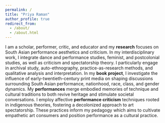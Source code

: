 ```yaml
---
permalink: /
title: "Priya Raman"
author_profile: true
redirect_from: 
  - /about/
  - /about.html
---
```


I am a scholar, performer, critic, and educator and my **research** focuses on South Asian performance aesthetics and criticism. In my interdisciplinary work, I integrate dance and performance studies, feminist, and postcolonial studies, as well as criticism and spectatorship theory. I particularly engage in archival study, auto-ethnography, practice-as-research methods, and qualitative analysis and interpretation. 
In my **book project**, I investigate the influence of early-twentieth-century print media on shaping discussions surrounding South Asian performance, nationhood, race, class, and gender dynamics.
My **performances** merge embodied memories of technique and cultural traditions to both revive heritage and stimulate societal conversations. 
I employ affective **performance criticism** techniques rooted in indigenous theories, fostering a decolonized approach to art spectatorship. These practices inform my pedagogy which aims to cultivate empathetic art consumers and position performance as a cultural practice. 

